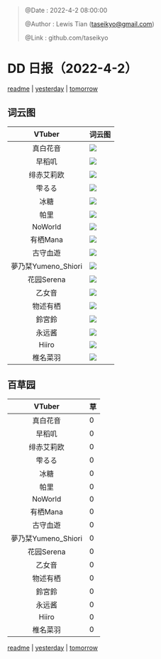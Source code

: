 > @Date    : 2022-4-2 08:00:00
>
> @Author  : Lewis Tian (taseikyo@gmail.com)
>
> @Link    : github.com/taseikyo

# DD 日报（2022-4-2）

[readme](../README.md) | [yesterday](2022-4-1.md) | [tomorrow](2022-4-3.md)

## 词云图

|VTuber|词云图|
|:-:|-|
|真白花音|![](../../images/daily/21402309_2022-4-2_purge_wordcloud.png)|
|早稻叽|![](../../images/daily/41682_2022-4-2_purge_wordcloud.png)|
|绯赤艾莉欧|![](../../images/daily/21396545_2022-4-2_purge_wordcloud.png)|
|雫るる|![](../../images/daily/21013446_2022-4-2_purge_wordcloud.png)|
|冰糖|![](../../images/daily/876396_2022-4-2_purge_wordcloud.png)|
|帕里|![](../../images/daily/4895312_2022-4-2_purge_wordcloud.png)|
|NoWorld|![](../../images/daily/21448649_2022-4-2_purge_wordcloud.png)|
|有栖Mana|![](../../images/daily/6542258_2022-4-2_purge_wordcloud.png)|
|古守血遊|![](../../images/daily/8725120_2022-4-2_purge_wordcloud.png)|
|夢乃栞Yumeno_Shiori|![](../../images/daily/14052636_2022-4-2_purge_wordcloud.png)|
|花园Serena|![](../../images/daily/14327465_2022-4-2_purge_wordcloud.png)|
|乙女音|![](../../images/daily/21320551_2022-4-2_purge_wordcloud.png)|
|物述有栖|![](../../images/daily/21449083_2022-4-2_purge_wordcloud.png)|
|鈴宮鈴|![](../../images/daily/21685677_2022-4-2_purge_wordcloud.png)|
|永远酱|![](../../images/daily/21701071_2022-4-2_purge_wordcloud.png)|
|Hiiro|![](../../images/daily/21919321_2022-4-2_purge_wordcloud.png)|
|椎名菜羽|![](../../images/daily/22347054_2022-4-2_purge_wordcloud.png)|

## 百草园

|VTuber|草|
|:-:|-|
|真白花音|0|
|早稻叽|0|
|绯赤艾莉欧|0|
|雫るる|0|
|冰糖|0|
|帕里|0|
|NoWorld|0|
|有栖Mana|0|
|古守血遊|0|
|夢乃栞Yumeno_Shiori|0|
|花园Serena|0|
|乙女音|0|
|物述有栖|0|
|鈴宮鈴|0|
|永远酱|0|
|Hiiro|0|
|椎名菜羽|0|

[readme](../README.md) | [yesterday](2022-4-1.md) | [tomorrow](2022-4-3.md)
